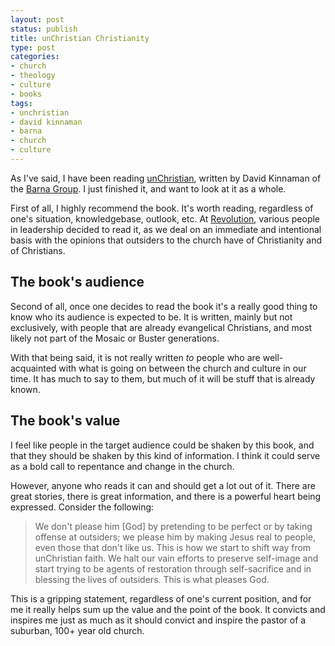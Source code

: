 ```yaml
---
layout: post
status: publish
title: unChristian Christianity
type: post
categories:
- church
- theology
- culture
- books
tags:
- unchristian
- david kinnaman
- barna
- church
- culture
---
```

As I've said, I have been reading <a href="http://www.amazon.com/gp/redirect.html?ie=UTF8&amp;location=http%3A%2F%2Fwww.amazon.com%2FunChristian-Generation-Really-Christianity-Matters%2Fdp%2F0801013003%3Fie%3DUTF8%26s%3Dbooks%26qid%3D1207193263%26sr%3D8-1&amp;tag=jonathanstega-20&amp;linkCode=ur2&amp;camp=1789&amp;creative=9325">unChristian</a>, written by David Kinnaman of the <a href="http://www.barna.org/">Barna Group</a>. I just finished it, and want to look at it as a whole.

First of all, I highly recommend the book. It's worth reading, regardless of one's situation, knowledgebase, outlook, etc. At <a href="http://www.revolutionatlanta.com/">Revolution</a>, various people in leadership decided to read it, as we deal on an immediate and intentional basis with the opinions that outsiders to the church have of Christianity and of Christians.
<h2>The book's audience</h2>
Second of all, once one decides to read the book it's a really good thing to know who its audience is expected to be. It is written, mainly but not exclusively, with people that are already evangelical Christians, and most likely not part of the Mosaic or Buster generations.

With that being said, it is not really written <em>to</em> people who are well-acquainted with what is going on between the church and culture in our time. It has much to say to them, but much of it will be stuff that is already known.
<h2>The book's value</h2>
I feel like people in the target audience could be shaken by this book, and that they should be shaken by this kind of information. I think it could serve as a bold call to repentance and change in the church.

However, anyone who reads it can and should get a lot out of it. There are great stories, there is great information, and there is a powerful heart being expressed. Consider the following:
<blockquote>We don't please him [God] by pretending to be perfect or by taking offense at outsiders; we please him by making Jesus real to people, even those that don't like us. This is how we start to shift way from unChristian faith. We halt our vain efforts to preserve self-image and start trying to be agents of restoration through self-sacrifice and in blessing the lives of outsiders. This is what pleases God.</blockquote>
This is a gripping statement, regardless of one's current position, and for me it really helps sum up the value and the point of the book. It convicts and inspires me just as much as it should convict and inspire the pastor of a suburban, 100+ year old church.
